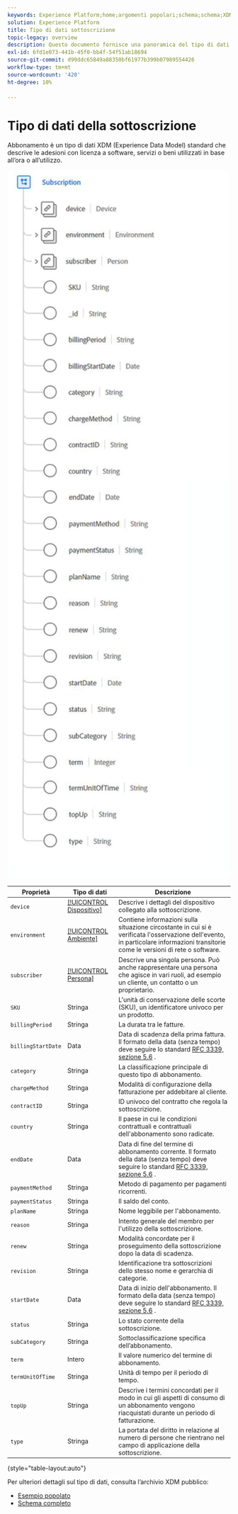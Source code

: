```yaml
---
keywords: Experience Platform;home;argomenti popolari;schema;schema;XDM;campi;schemi;schemi;sottoscrizione;tipo di dati;tipo di dati;tipo di dati;tipo di dati;
solution: Experience Platform
title: Tipo di dati sottoscrizione
topic-legacy: overview
description: Questo documento fornisce una panoramica del tipo di dati XDM (Subscription Experience Data Model).
exl-id: 6fd1e073-441b-45f0-bb4f-54f51ab18694
source-git-commit: d99ddc65849a88350bf61977b399b07989554426
workflow-type: tm+mt
source-wordcount: '420'
ht-degree: 10%

---
```


#  Tipo di dati della sottoscrizione

 Abbonamento è un tipo di dati XDM (Experience Data Model) standard che descrive le adesioni con licenza a software, servizi o beni utilizzati in base all’ora o all’utilizzo.

<img src="../images/data-types/subscription-data-type.png" width="500" /><br />

| Proprietà | Tipo di dati | Descrizione |
| --- | --- | --- |
| `device` | [[!UICONTROL Dispositivo]](./device.md) | Descrive i dettagli del dispositivo collegato alla sottoscrizione. |
| `environment` | [[!UICONTROL Ambiente]](./environment.md) | Contiene informazioni sulla situazione circostante in cui si è verificata l&#39;osservazione dell&#39;evento, in particolare informazioni transitorie come le versioni di rete o software. |
| `subscriber` | [[!UICONTROL Persona]](./person.md) | Descrive una singola persona. Può anche rappresentare una persona che agisce in vari ruoli, ad esempio un cliente, un contatto o un proprietario. |
| `SKU` | Stringa | L&#39;unità di conservazione delle scorte (SKU), un identificatore univoco per un prodotto. |
| `billingPeriod` | Stringa | La durata tra le fatture. |
| `billingStartDate` | Data | Data di scadenza della prima fattura. Il formato della data (senza tempo) deve seguire lo standard [RFC 3339, sezione 5.6](https://tools.ietf.org/html/rfc3339#section-5.6) . |
| `category` | Stringa | La classificazione principale di questo tipo di abbonamento. |
| `chargeMethod` | Stringa | Modalità di configurazione della fatturazione per addebitare al cliente. |
| `contractID` | Stringa | ID univoco del contratto che regola la sottoscrizione. |
| `country` | Stringa | Il paese in cui le condizioni contrattuali e contrattuali dell&#39;abbonamento sono radicate. |
| `endDate` | Data | Data di fine del termine di abbonamento corrente. Il formato della data (senza tempo) deve seguire lo standard [RFC 3339, sezione 5.6](https://tools.ietf.org/html/rfc3339#section-5.6) . |
| `paymentMethod` | Stringa | Metodo di pagamento per pagamenti ricorrenti. |
| `paymentStatus` | Stringa | Il saldo del conto. |
| `planName` | Stringa | Nome leggibile per l&#39;abbonamento. |
| `reason` | Stringa | Intento generale del membro per l&#39;utilizzo della sottoscrizione. |
| `renew` | Stringa | Modalità concordate per il proseguimento della sottoscrizione dopo la data di scadenza. |
| `revision` | Stringa | Identificazione tra sottoscrizioni dello stesso nome e gerarchia di categorie. |
| `startDate` | Data | Data di inizio dell&#39;abbonamento. Il formato della data (senza tempo) deve seguire lo standard [RFC 3339, sezione 5.6](https://tools.ietf.org/html/rfc3339#section-5.6) . |
| `status` | Stringa | Lo stato corrente della sottoscrizione. |
| `subCategory` | Stringa | Sottoclassificazione specifica dell’abbonamento. |
| `term` | Intero | Il valore numerico del termine di abbonamento. |
| `termUnitOfTime` | Stringa | Unità di tempo per il periodo di tempo. |
| `topUp` | Stringa | Descrive i termini concordati per il modo in cui gli aspetti di consumo di un abbonamento vengono riacquistati durante un periodo di fatturazione. |
| `type` | Stringa | La portata del diritto in relazione al numero di persone che rientrano nel campo di applicazione della sottoscrizione. |

{style=&quot;table-layout:auto&quot;}

Per ulteriori dettagli sul tipo di dati, consulta l’archivio XDM pubblico:

* [Esempio popolato](https://github.com/adobe/xdm/blob/master/components/datatypes/industry-verticals/subscription.example.1.json)
* [Schema completo](https://github.com/adobe/xdm/blob/master/components/datatypes/industry-verticals/subscription.schema.json)
